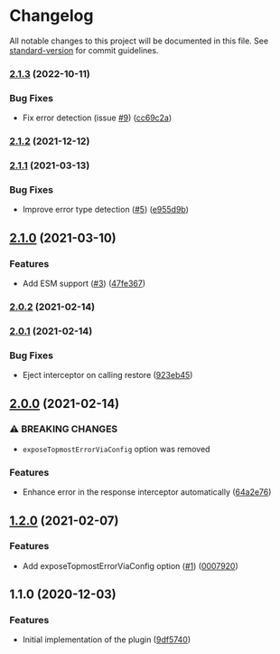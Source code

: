 # Changelog

All notable changes to this project will be documented in this file. See [standard-version](https://github.com/conventional-changelog/standard-version) for commit guidelines.

### [2.1.3](https://github.com/svsool/axios-better-stacktrace/compare/v2.1.2...v2.1.3) (2022-10-11)


### Bug Fixes

* Fix error detection (issue [#9](https://github.com/svsool/axios-better-stacktrace/issues/9)) ([cc69c2a](https://github.com/svsool/axios-better-stacktrace/commit/cc69c2aa82eee8ecdc352c7a9fc89896643e4e0e))

### [2.1.2](https://github.com/svsool/axios-better-stacktrace/compare/v2.1.1...v2.1.2) (2021-12-12)

### [2.1.1](https://github.com/svsool/axios-better-stacktrace/compare/v2.1.0...v2.1.1) (2021-03-13)


### Bug Fixes

* Improve error type detection ([#5](https://github.com/svsool/axios-better-stacktrace/issues/5)) ([e955d9b](https://github.com/svsool/axios-better-stacktrace/commit/e955d9bc90ec9a3aca302ad65a6e197e2eea1ebe))

## [2.1.0](https://github.com/svsool/axios-better-stacktrace/compare/v2.0.2...v2.1.0) (2021-03-10)


### Features

* Add ESM support ([#3](https://github.com/svsool/axios-better-stacktrace/issues/3)) ([47fe367](https://github.com/svsool/axios-better-stacktrace/commit/47fe36733516b08e89efe56ed4f3b6bda9a33293))

### [2.0.2](https://github.com/svsool/axios-better-stacktrace/compare/v2.0.1...v2.0.2) (2021-02-14)

### [2.0.1](https://github.com/svsool/axios-better-stacktrace/compare/v2.0.0...v2.0.1) (2021-02-14)


### Bug Fixes

* Eject interceptor on calling restore ([923eb45](https://github.com/svsool/axios-better-stacktrace/commit/923eb45a47bd4b632ea063f6691f0685e21e5653))

## [2.0.0](https://github.com/svsool/axios-better-stacktrace/compare/v1.2.0...v2.0.0) (2021-02-14)


### ⚠ BREAKING CHANGES

* `exposeTopmostErrorViaConfig` option was removed

### Features

* Enhance error in the response interceptor automatically ([64a2e76](https://github.com/svsool/axios-better-stacktrace/commit/64a2e76b3e2206f238d7794b4ead544474ebfc08))

## [1.2.0](https://github.com/svsool/axios-better-stacktrace/compare/v1.1.0...v1.2.0) (2021-02-07)


### Features

* Add exposeTopmostErrorViaConfig option ([#1](https://github.com/svsool/axios-better-stacktrace/issues/1)) ([0007920](https://github.com/svsool/axios-better-stacktrace/commit/0007920c8a4d0448db8e13cb3574c39ace777bfe))

## 1.1.0 (2020-12-03)


### Features

* Initial implementation of the plugin ([9df5740](https://github.com/svsool/axios-better-stacktrace/commit/9df57406e16c43a321b83fdaf683f2dde98a80be))
